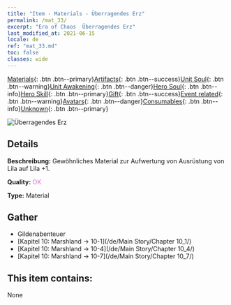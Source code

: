 ```yaml
---
title: "Item - Materials - Überragendes Erz"
permalink: /mat_33/
excerpt: "Era of Chaos  Überragendes Erz"
last_modified_at: 2021-06-15
locale: de
ref: "mat_33.md"
toc: false
classes: wide
---
```

 [Materials](/ItemsDE/){: .btn .btn--primary}[Artifacts](/ItemsDE/Artifacts/){: .btn .btn--success}[Unit Soul](/ItemsDE/UnitSoul/){: .btn .btn--warning}[Unit Awakening](/ItemsDE/UnitAwakening/){: .btn .btn--danger}[Hero Soul](/ItemsDE/HeroSoul/){: .btn .btn--info}[Hero Skill](/ItemsDE/HeroSkill/){: .btn .btn--primary}[Gift](/ItemsDE/Gift/){: .btn .btn--success}[Event related](/ItemsDE/Events/){: .btn .btn--warning}[Avatars](/ItemsDE/Avatars/){: .btn .btn--danger}[Consumables](/ItemsDE/Consumables/){: .btn .btn--info}[Unknown](/ItemsDE/Unknown/){: .btn .btn--primary}

 ![Überragendes Erz](/images/t/i_cailiao_kuangshi2.png)

## Details
 **Beschreibung:** Gewöhnliches Material zur Aufwertung von Ausrüstung von Lila auf Lila +1.

 **Quality:** <span style="color: #DA70D6">OK</span>

 **Type:** Material

## Gather

*    Gildenabenteuer 
*    [Kapitel 10: Marshland -> 10-1](/de/Main Story/Chapter 10_1/) 
*    [Kapitel 10: Marshland -> 10-4](/de/Main Story/Chapter 10_4/) 
*    [Kapitel 10: Marshland -> 10-7](/de/Main Story/Chapter 10_7/) 

## This item contains:

  None

